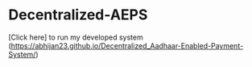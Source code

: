 # Decentralized-AEPS
[Click here] to run my developed system (https://abhijan23.github.io/Decentralized_Aadhaar-Enabled-Payment-System/)
